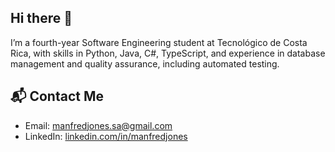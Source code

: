 ## Hi there 👋

<!--
**manfredjones/manfredjones** is a ✨ _special_ ✨ repository because its `README.md` (this file) appears on your GitHub profile.

Here are some ideas to get you started:

- 🔭 I’m currently working on ...
- 🌱 I’m currently learning ...
- 👯 I’m looking to collaborate on ...
- 🤔 I’m looking for help with ...
- 💬 Ask me about ...
- 📫 How to reach me: ...
- 😄 Pronouns: ...
- ⚡ Fun fact: ...
-->

I’m a fourth-year Software Engineering student at Tecnológico de Costa Rica, with skills in Python, Java, C#, TypeScript, and experience in database management and quality assurance, including automated testing.



## 📬 Contact Me
- Email: [manfredjones.sa@gmail.com](mailto:manfredjones.sa@gmail.com)
- LinkedIn: [linkedin.com/in/manfredjones](https://www.linkedin.com/in/manfredjones/)
